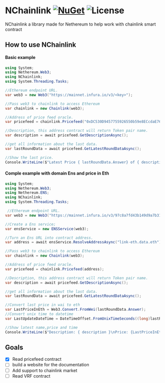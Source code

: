 # NChainlink [![NuGet](https://img.shields.io/nuget/v/NChainlink)](https://www.nuget.org/packages/NChainlink/) ![License](https://img.shields.io/github/license/lucasespinosa28/NChainlink)

NChainlink a library made for Nethereum to help work with chainlink smart contract 

## How to use NChainlink 
#### Basic example
```C#
using System;
using Nethereum.Web3;
using NChainlink;
using System.Threading.Tasks;

//Ethereum endpoint URL.
var web3 = new Web3("https://mainnet.infura.io/v3/<key>");

//Pass web3 to chainlink to access Ethereum
var chainlink = new Chainlink(web3);

//Address of price feed oracle.
var pricefeed = chainlink.Pricefeed("0xDC530D9457755926550b59e8ECcdaE7624181557");

//Description, this address contract will return Token pair name.
var description = await pricefeed.GetDescriptionAsync();

//get all information about the last data.
var lastRoundData = await pricefeed.GetLatestRoundDataAsync();

//Show the last price.
Console.WriteLine($"Latest Price { lastRoundData.Answer} of { description }");
```
#### Comple example with domain Ens and price in Eth
```C#
using System;
using Nethereum.Web3;
using Nethereum.ENS;
using NChainlink;
using System.Threading.Tasks;

 //Ethereum endpoint URL.
var web3 = new Web3("https://mainnet.infura.io/v3/97c8a7fd43b149d9a7b31ffd4894dfd9");

//Create a Ens service; 
var ensService = new ENSService(web3);

//Turn an Ens URL into contract address.
var address = await ensService.ResolveAddressAsync("link-eth.data.eth");

//Pass web3 to chainlink to access Ethereum
var chainlink = new Chainlink(web3);

//Address of price feed oracle.
var pricefeed = chainlink.Pricefeed(address);

//Description, this address contract will return Token pair name.
var description = await pricefeed.GetDescriptionAsync();

//get all information about the last data.
var lastRoundData = await pricefeed.GetLatestRoundDataAsync();

//Convert last price in wai to eth
var LastPriceInEth = Web3.Convert.FromWei(lastRoundData.Answer);
//Convert unix time to datetime
var LastUpdateDateTime = DateTimeOffset.FromUnixTimeSeconds((long)lastRoundData.UpdatedAt);

//Show latest name,price and time
Console.WriteLine($"Description: { description }\nPrice: {LastPriceInEth}\nTime: { LastUpdateDateTime}");
```

## Goals
- [x] Read pricefeed contract
- [ ] build a website for the documentation
- [ ] Add support to chainlink market
- [ ] Read VRF contract
